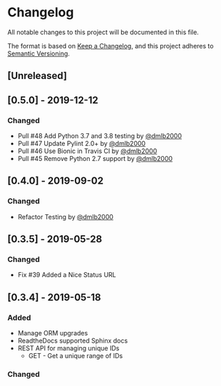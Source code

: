 # Changelog
All notable changes to this project will be documented in this file.

The format is based on [Keep a Changelog](https://keepachangelog.com/en/1.0.0/),
and this project adheres to [Semantic Versioning](https://semver.org/spec/v2.0.0.html).


## [Unreleased]


## [0.5.0] - 2019-12-12
### Changed
- Pull #48 Add Python 3.7 and 3.8 testing by [@dmlb2000](https://github.com/dmlb2000)
- Pull #47 Update Pylint 2.0+ by [@dmlb2000](https://github.com/dmlb2000)
- Pull #46 Use Bionic in Travis CI by [@dmlb2000](https://github.com/dmlb2000)
- Pull #45 Remove Python 2.7 support by [@dmlb2000](https://github.com/dmlb2000)

## [0.4.0] - 2019-09-02
### Changed
- Refactor Testing by [@dmlb2000](https://github.com/dmlb2000)

## [0.3.5] - 2019-05-28
### Changed
- Fix #39 Added a Nice Status URL

## [0.3.4] - 2019-05-18
### Added
- Manage ORM upgrades
- ReadtheDocs supported Sphinx docs
- REST API for managing unique IDs
  - GET - Get a unique range of IDs

### Changed
